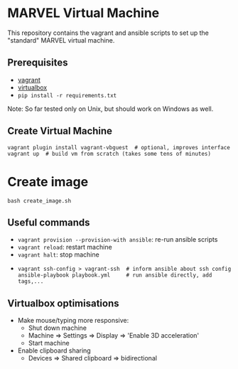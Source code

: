 # MARVEL Virtual Machine

This repository contains the vagrant and ansible scripts to set up the "standard" MARVEL virtual machine.

## Prerequisites

- [vagrant](https://www.vagrantup.com/downloads.html)
- [virtualbox](https://www.virtualbox.org/wiki/Downloads)
- `pip install -r requirements.txt`

Note: So far tested only on Unix, but should work on Windows as well.

## Create Virtual Machine

```
vagrant plugin install vagrant-vbguest  # optional, improves interface
vagrant up  # build vm from scratch (takes some tens of minutes)
```

# Create image
```
bash create_image.sh
```

## Useful commands

 * `vagrant provision --provision-with ansible`: re-run ansible scripts
 * `vagrant reload`: restart machine
 * `vagrant halt`: stop machine
 * ```
   vagrant ssh-config > vagrant-ssh  # inform ansible about ssh config
   ansible-playbook playbook.yml     # run ansible directly, add tags,...
   ```

## Virtualbox optimisations

 * Make mouse/typing more responsive: 
   * Shut down machine
   * Machine => Settings => Display => 'Enable 3D acceleration' 
   * Start machine
 * Enable clipboard sharing
   * Devices => Shared clipboard => bidirectional

